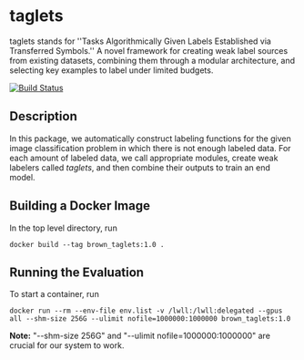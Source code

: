# taglets
taglets stands for ''Tasks Algorithmically Given Labels Established via Transferred Symbols.'' A novel framework for creating weak label sources from existing datasets, combining them through a modular architecture, and selecting key examples to label under limited budgets.

[![Build Status](https://travis-ci.com/BatsResearch/taglets.svg?token=sinAgJjnTsxQ2oN3R9vi&branch=master)](https://travis-ci.com/BatsResearch/taglets)

## Description
In this package, we automatically construct labeling functions for the given
image classification problem in which there is not enough labeled data.
For each amount of labeled data, we call appropriate modules, create weak
labelers called _taglets_, and then combine their outputs to train an end model.

## Building a Docker Image
In the top level directory, run
```
docker build --tag brown_taglets:1.0 .
```

## Running the Evaluation
To start a container, run
```
docker run --rm --env-file env.list -v /lwll:/lwll:delegated --gpus all --shm-size 256G --ulimit nofile=1000000:1000000 brown_taglets:1.0
```
**Note:** "--shm-size 256G" and "--ulimit nofile=1000000:1000000" are crucial for our system to work.
